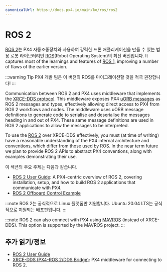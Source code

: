 ```yaml
---
canonicalUrl: https://docs.px4.io/main/ko/ros/ros2
---
```


# ROS 2

[ROS 2](https://index.ros.org/doc/ros2/)는 PX4 자동조종장치와 사용하여 강력한 드론 애플리케이션을 만들 수 있는 범용 로봇 라이브러리인 [ROS](http://www.ros.org/)(Robot Operating System)의 최신 버전입니다. It captures most of the learnings and features of [ROS 1](../ros/ros1.md), improving a number of flaws of the earlier version.

:::warning
Tip
PX4 개발 팀은 이 버전의 ROS를 마이그레이션할 것을 적극 권장합니다!
:::

Communication between ROS 2 and PX4 uses middleware that implements the [XRCE-DDS protocol](../middleware/uxrce_dds.md). This middleware exposes PX4 [uORB messages](../msg_docs/README.md) as ROS 2 messages and types, effectively allowing direct access to PX4 from ROS 2 workflows and nodes. The middleware uses uORB message definitions to generate code to serialise and deserialise the messages heading in and out of PX4. These same message definitions are used in ROS 2 applications to allow the messages to be interpreted.

To use the [ROS 2](../ros/ros2_comm.md) over XRCE-DDS effectively, you must (at time of writing) have a reasonable understanding of the PX4 internal architecture and conventions, which differ from those used by ROS. In the near term future we plan to provide ROS 2 APIs to abstract PX4 conventions, along with examples demonstrating their use.

이 섹션의 주요 주제는 다음과 같습니다.
- [ROS 2 User Guide](../ros/ros2_comm.md): A PX4-centric overview of ROS 2, covering installation, setup, and how to build ROS 2 applications that communicate with PX4.
- [ROS 2 Offboard Control Example](../ros/ros2_offboard_control.md)

:::note
ROS 2는 공식적으로 Linux 플랫폼만 지원합니다.
Ubuntu 20.04 LTS는 공식적으로 지원되는 배포판입니다.
:::


:::note ROS
2 can also connect with PX4 using [MAVROS](https://github.com/mavlink/mavros/tree/ros2/mavros) (instead of XRCE-DDS). This option is supported by the MAVROS project.
:::


## 추가 읽기/정보

- [ROS 2 User Guide](../ros/ros2_comm.md)
- [XRCE-DDS (PX4-ROS 2/DDS Bridge)](../middleware/uxrce_dds.md): PX4 middleware for connecting to ROS 2.


